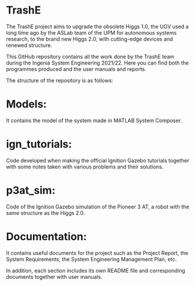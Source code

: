 # TrashE
The TrashE project aims to upgrade the obsolete Higgs 1.0, the UGV used a long time ago by the ASLab team of the UPM for autonomous systems research, to the brand new Higgs 2.0, with cutting-edge devices and renewed structure.

This GitHub repository contains all the work done by the TrashE team during the Ingenia System Engineering 2021/22.
Here you can find both the programmes produced and the user manuals and reports.

The structure of the repository is as follows:

# Models: 
It contains the model of the system made in MATLAB System Composer.

# ign_tutorials:
Code developed when making the official Ignition Gazebo tutorials together with some notes taken with various problems and their solutions.

# p3at_sim:
Code of the Ignition Gazebo simulation of the Pioneer 3 AT, a robot with the same structure as the Higgs 2.0.

# Documentation:
It contains useful documents for the project such as the Project Report, the System Requirements, the System Engineering Management Plan, etc.

In addition, each section includes its own README file and corresponding documents together with user manuals.
